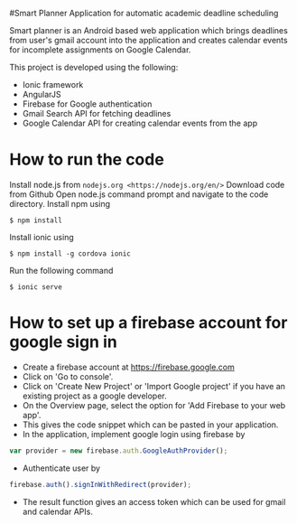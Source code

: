 #Smart Planner Application for automatic academic deadline scheduling

Smart planner is an Android based web application which brings deadlines from user's gmail account into the application and creates calendar events for incomplete assignments on Google Calendar.

This project is developed using the following:

* Ionic framework
* AngularJS
* Firebase for Google authentication
* Gmail Search API for fetching deadlines
* Google Calendar API for creating calendar events from the app

How to run the code
==================================

Install node.js from `nodejs.org <https://nodejs.org/en/>`
Download code from Github
Open node.js command prompt and navigate to the code directory.
Install npm using
```
$ npm install
```
Install ionic using
```
$ npm install -g cordova ionic
```
Run the following command
```
$ ionic serve
```
How to set up a firebase account for google sign in
==================================

* Create a firebase account at <https://firebase.google.com>
* Click on 'Go to console'.
* Click on 'Create New Project' or 'Import Google project' if you have an existing project as a google developer.
* On the Overview page, select the option for 'Add Firebase to your web app'.
* This gives the code snippet which can be pasted in your application.
* In the application, implement google login using firebase by
```javascript
var provider = new firebase.auth.GoogleAuthProvider();
```
* Authenticate user by
```javascript
firebase.auth().signInWithRedirect(provider);
```
* The result function gives an access token which can be used for gmail and calendar APIs.
